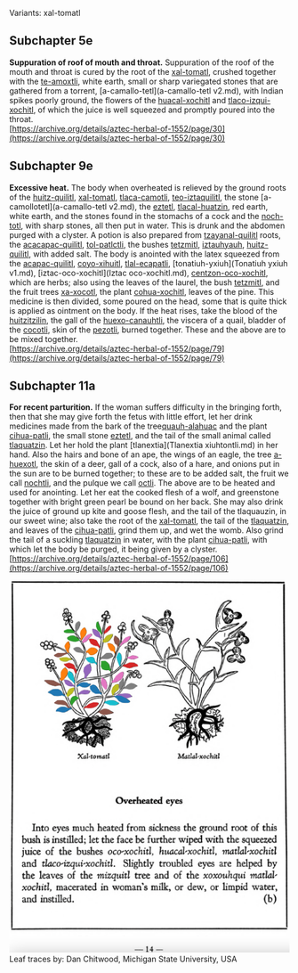 Variants: xal-tomatl  

## Subchapter 5e  
**Suppuration of roof of mouth and throat.** Suppuration of the roof of the mouth and throat is cured by the root of the [xal-tomatl](Xal-tomatl.md), crushed together with the [te-amoxtli](Te-amoxtli.md), white earth, small or sharp variegated stones that are gathered from a torrent, [a-camallo-tetl](a-camallo-tetl v2.md), with Indian spikes poorly ground, the flowers of the [huacal-xochitl](Huacal-xochitl.md) and [tlaco-izqui-xochitl](Tlaco-izqui-xochitl.md), of which the juice is well squeezed and promptly poured into the throat.  
[https://archive.org/details/aztec-herbal-of-1552/page/30](https://archive.org/details/aztec-herbal-of-1552/page/30)  

## Subchapter 9e  
**Excessive heat.** The body when overheated is relieved by the ground roots of the [huitz-quilitl](Huitz-quilitl.md), [xal-tomatl](Xal-tomatl.md), [tlaca-camotli](Tlaca-camotli.md), [teo-iztaquilitl](Teo-iztaquilitl.md), the stone [a-camollotetl](a-camallo-tetl v2.md), the [eztetl](eztetl.md), [tlacal-huatzin](tlacal-huatzin.md), red earth, white earth, and the stones found in the stomachs of a cock and the [noch-totl](noch-tototl.md), with sharp stones, all then put in water. This is drunk and the abdomen purged with a clyster. A potion is also prepared from [tzayanal-quilitl](Tzayanal-quilitl.md) roots, the [acacapac-quilitl](Aca-capac-quilitl.md), [tol-patlctli](Tol-patlactli.md), the bushes [tetzmitl](Tetzmitl.md), [iztauhyauh](Iztauyattl.md), [huitz-quilitl](Huitz-quilitl.md), with added salt. The body is anointed with the latex squeezed from the [acapac-quilitl](Aca-capac-quilitl.md), [coyo-xihuitl](Coyo-xihuitl.md), [tlal-ecapatli](Tlal-ecapatli.md), [tonatiuh-yxiuh](Tonatiuh yxiuh v1.md), [iztac-oco-xochitl](Iztac oco-xochitl.md), [centzon-oco-xochitl](Centzon-oco-xochitl.md), which are herbs; also using the leaves of the laurel, the bush [tetzmitl](Tetzmitl.md), and the fruit trees [xa-xocotl](Xa-xocotl.md), the plant [cohua-xochitl](Cohua-xochitl.md), leaves of the pine. This medicine is then divided, some poured on the head, some that is quite thick is applied as ointment on the body. If the heat rises, take the blood of the [huitzitzilin](huitzitzilin.md), the gall of the [huexo-canauhtli](huexo-canauhtli.md), the viscera of a quail, bladder of the [cocotli](cocotli.md), skin of the [pezotli](pezotli.md), burned together. These and the above are to be mixed together.  
[https://archive.org/details/aztec-herbal-of-1552/page/79](https://archive.org/details/aztec-herbal-of-1552/page/79)  

## Subchapter 11a  
**For recent parturition.** If the woman suffers difficulty in the bringing forth, then that she may give forth the fetus with little effort, let her drink medicines made from the bark of the tree[quauh-alahuac](Quauh-alahuac.md) and the plant [cihua-patli](Cihua-patli.md), the small stone [eztetl](eztetl.md), and the tail of the small animal called [tlaquatzin](tlaquatzin.md). Let her hold the plant [tlanextia](Tlanextia xiuhtontli.md) in her hand. Also the hairs and bone of an ape, the wings of an eagle, the tree [a-huexotl](Quetzal-ahuexotl.md), the skin of a deer, gall of a cock, also of a hare, and onions put in the sun are to be burned together; to these are to be added salt, the fruit we call [nochtli](Nochtli.md), and the pulque we call [octli](octli.md). The above are to be heated and used for anointing. Let her eat the cooked flesh of a wolf, and greenstone together with bright green pearl be bound on her back. She may also drink the juice of ground up kite and goose flesh, and the tail of the tlaquauzin, in our sweet wine; also take the root of the [xal-tomatl](Xal-tomatl.md), the tail of the [tlaquatzin](tlaquatzin.md), and leaves of the [cihua-patli](Cihua-patli.md), grind them up, and wet the womb. Also grind the tail of a suckling [tlaquatzin](tlaquatzin.md) in water, with the plant [cihua-patli](Cihua-patli.md), with which let the body be purged, it being given by a clyster.  
[https://archive.org/details/aztec-herbal-of-1552/page/106](https://archive.org/details/aztec-herbal-of-1552/page/106)  

![D_ID240_p014_01_Xal-tomatl.png](assets/D_ID240_p014_01_Xal-tomatl.png)  
Leaf traces by: Dan Chitwood, Michigan State University, USA  
